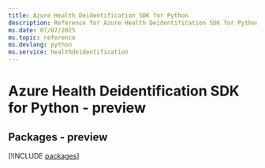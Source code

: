 ```yaml
---
title: Azure Health Deidentification SDK for Python
description: Reference for Azure Health Deidentification SDK for Python
ms.date: 07/07/2025
ms.topic: reference
ms.devlang: python
ms.service: healthdeidentification
---
```

# Azure Health Deidentification SDK for Python - preview
## Packages - preview
[!INCLUDE [packages](health-deidentification-index.md)]